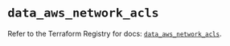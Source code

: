 # `data_aws_network_acls`

Refer to the Terraform Registry for docs: [`data_aws_network_acls`](https://registry.terraform.io/providers/hashicorp/aws/4.54.0/docs/data-sources/network_acls).
